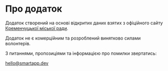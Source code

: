 # Про додаток

Додаток створений на основі відкритих даних взятих з офіційного сайту [Кременчуцької міської ради](https://www.kremen.gov.ua/index.php?view=info-bus).

Додаток не є комерційним та розроблений винятково силами волонтерів.

З питаннями, пропозиціями та інформацією про помилки звертатись:

[hello@smartapp.dev](mailto:hello@smartapp.dev)
